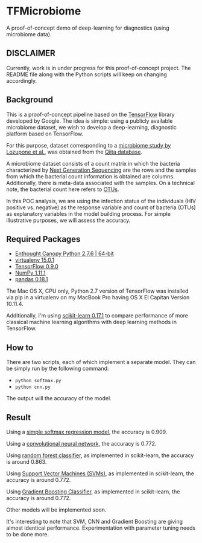 # TFMicrobiome

A proof-of-concept demo of deep-learning for diagnostics (using microbiome data).

DISCLAIMER
------

Currently, work is in under progress for this proof-of-concept project. The README file along with the Python scripts will keep on changing accordingly. 


Background
------

This is a proof-of-concept pipeline based on the [TensorFlow](https://github.com/tensorflow/tensorflow) library developed by Google. The idea is simple: using a publicly available microbiome dataset, we wish to develop a deep-learning, diagnostic platform based on TensorFlow.
 
For this purpose, dataset corresponding to a [microbiome study by Lozupone et al.](http://www.ncbi.nlm.nih.gov/pubmed/24034618), was obtained from the [Qiita database](https://qiita.ucsd.edu/). 

A microbiome dataset consists of a count matrix in which the bacteria characterized by [Next Generation Sequencing](http://www.illumina.com/technology/next-generation-sequencing.html) are the rows and the samples from which the bacterial count information is obtained are columns. Additionally, there is meta-data associated with the samples. On a technical note, the bacterial count here refers to [OTUs](http://www.drive5.com/usearch/manual/otu_definition.html).
 
In this POC analysis, we are using the infection status of the individuals (HIV positive vs. negative) as the response variable and count of bacteria (OTUs) as explanatory variables in the model building process. For simple illustrative purposes, we will assess the accuracy.

Required Packages
------

- [Enthought Canopy Python 2.7.6 | 64-bit](https://store.enthought.com/downloads/#default)
- [virtualenv 15.0.1](https://virtualenv.pypa.io/en/stable/installation/)
- [TensorFlow 0.9.0](https://www.tensorflow.org/versions/r0.9/get_started/os_setup.html#virtualenv-installation)
- [NumPy 1.11.1](http://www.scipy.org/install.html)
- [pandas 0.18.1](https://pypi.python.org/pypi/pandas/0.18.1/#downloads)

The Mac OS X, CPU only, Python 2.7 version of TensorFlow was installed via pip in a virtualenv on my MacBook Pro having OS X El Capitan Version 10.11.4.

Additionally, I'm using [scikit-learn 0.17.1](http://scikit-learn.org/stable/install.html) to compare performance of more classical machine learning algorithms with deep learning methods in TensorFlow.

How to
------

There are two scripts, each of which implement a separate model. They can be simply run by the following command:

- ```python softmax.py```
- ```python cnn.py```

The output will the accuracy of the model.


Result
------

Using a [simple softmax regression model](https://www.tensorflow.org/versions/r0.9/tutorials/mnist/beginners/index.html), the accuracy is 0.909. 

Using a [convolutional neural network](https://www.tensorflow.org/versions/r0.8/tutorials/mnist/pros/index.html), the accuracy is 0.772.

Using [random forest classifier](http://scikit-learn.org/stable/modules/generated/sklearn.ensemble.RandomForestClassifier.html), as implemented in scikit-learn, the accuracy is around 0.863.

Using [Support Vector Machines (SVMs)](http://scikit-learn.org/stable/modules/svm.html), as implemented in scikit-learn, the accuracy is around 0.772.

Using [Gradient Boosting Classifier](http://scikit-learn.org/stable/modules/generated/sklearn.ensemble.GradientBoostingClassifier.html#sklearn.ensemble.GradientBoostingClassifier), as implemented in scikit-learn, the accuracy is around 0.772.

Other models will be implemented soon.

It's interesting to note that SVM, CNN and Gradient Boosting are giving almost identical performance. Experimentation with parameter tuning needs to be done more.
